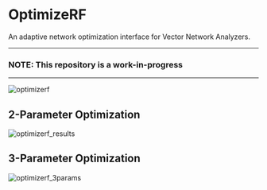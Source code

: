 # OptimizeRF
An adaptive network optimization interface for Vector Network Analyzers.

---

### NOTE: This repository is a work-in-progress

---

![optimizerf](https://github.com/0xCoto/OptimizeRF/assets/25392776/e30a13de-5759-4274-b0c7-00288867478e)

## 2-Parameter Optimization
![optimizerf_results](https://github.com/0xCoto/OptimizeRF/assets/25392776/87369b63-134a-4b45-864d-92dac8d16b5c)

## 3-Parameter Optimization
![optimizerf_3params](https://github.com/0xCoto/OptimizeRF/assets/25392776/ef8d1562-ecda-4354-81ed-4d3b364a1d88)
